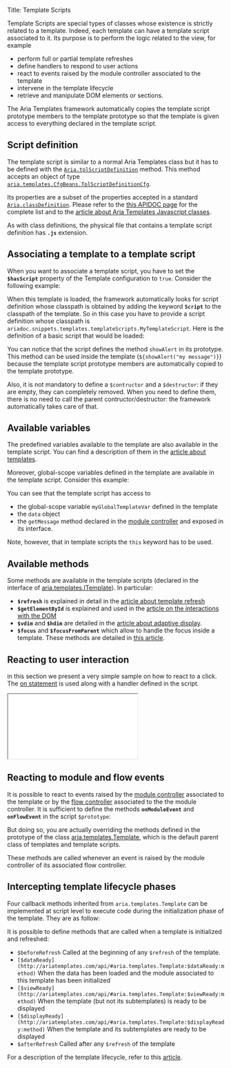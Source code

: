 Title: Template Scripts


Template Scripts are special types of classes whose existence is strictly related to a template. Indeed, each template can have a template script associated to it. Its purpose is to perform the logic related to the view, for example
* perform full or partial template refreshes
* define handlers to respond to user actions
* react to events raised by the module controller associated to the template
* intervene in the template lifecycle
* retrieve and manipulate DOM elements or sections.

The Aria Templates framework automatically copies the template script prototype members to the template prototype so that the template is given access to everything declared in the template script.

## Script definition
The template script is similar to a normal Aria Templates class but it has to be defined with the <code>[Aria.tplScriptDefinition](http://ariatemplates.com/api/#Aria:tplScriptDefinition:method)</code> method. This method accepts an object of type <code>[aria.templates.CfgBeans.TplScriptDefinitionCfg](http://ariatemplates.com/api/#aria.templates.CfgBeans:TplScriptDefinitionCfg)</code>.

Its properties are a subset of the properties accepted in a standard <code>[Aria.classDefinition](http://ariatemplates.com/api/#Aria:classDefinition:method)</code>. Please refer to the [this APIDOC page](http://ariatemplates.com/api/#aria.core.CfgBeans:ClassDefinitionCfg) for the complete list and to the [article about Aria Templates Javascript classes](javascript_classes).

As with class definitions, the physical file that contains a template script definition has **`.js`** extension.

## Associating a template to a template script

When you want to associate a template script, you have to set the **`$hasScript`** property of the Template configuration to `true`. Consider the following example:

<script src='%SNIPPETS_SERVER_URL%/snippets/github.com/ariatemplates/documentation-code/snippets/templates/templateScripts/MyTemplate.tpl?lang=at&outdent=true'></script>

When this template is loaded, the framework automatically looks for script definition whose classpath is obtained by adding the keyword **`Script`** to the classpath of the template. So in this case you have to provide a script definition whose classpath is `ariadoc.snippets.templates.templateScripts.MyTemplateScript`. Here is the definition of a basic script that would be loaded:

<script src='%SNIPPETS_SERVER_URL%/snippets/github.com/ariatemplates/documentation-code/snippets/templates/templateScripts/MyTemplateScript.js?lang=at&outdent=true'></script>

You can notice that the script defines the method `showAlert` in its prototype. This method can be used inside the template (`${showAlert("my message")}`) because the template script prototype members are automatically copied to the template prototype.

Also, it is not mandatory to define a `$contructor` and a `$destructor`: if they are empty, they can completely removed. When you need to define them, there is no need to call the parent contructor/destructor: the framework automatically takes care of that.

## Available variables

The predefined variables available to the template are also available in the template script. You can find a description of them in the [article about templates](writing_templates#predefined-variables).

Moreover, global-scope variables defined in the template are available in the template script. Consider this example:


<script src='%SNIPPETS_SERVER_URL%/snippets/github.com/ariatemplates/documentation-code/snippets/templates/templateScripts/MySecondTemplate.tpl?lang=at&outdent=true'></script>

<script src='%SNIPPETS_SERVER_URL%/snippets/github.com/ariatemplates/documentation-code/snippets/templates/templateScripts/MySecondTemplateScript.js?lang=at&outdent=true'></script>

You can see that the template script has access to
* the global-scope variable `myGlobalTemplateVar` defined in the template
* the `data` object
* the `getMessage` method declared in the [module controller](controllers) and exposed in its interface.

Note, however, that in template scripts the `this` keyword has to be used.


## Available methods

Some methods are available in the template scripts (declared in the interface of [aria.templates.ITemplate](http://ariatemplates.com/api/#aria.templates.ITemplate)). In particular:

* **`$refresh`** is explained in detail in the [article about template refresh](refresh)
* **`$getElementById`** is explained and used in the [article on the interactions with the DOM](interactions_with_the_dom)
* **`$vdim`** and **`$hdim`** are detailed in the [article about adaptive display](adaptive_display).
* **`$focus`** and **`$focusFromParent`** which allow to handle the focus inside a template. These methods are detailed in [this article](interactions_with_the_dom).

## Reacting to user interaction

in this section we present a very simple sample on how to react to a click. The [ on statement](writing_templates#on) is used along with a handler defined in the script.

<iframe class='samples' src='%SNIPPETS_SERVER_URL%/samples/github.com/ariatemplates/documentation-code/samples/templates/templateScripts/clickhandler/' ></iframe>

## Reacting to module and flow events

It is possible to react to events raised by the [module controller](controllers) associated to the template or by the [flow controller](flow_controllers) associated to the the module controller. It is sufficient to define the methods **`onModuleEvent`** and **`onFlowEvent`** in the script `$prototype`:


<script src='%SNIPPETS_SERVER_URL%/snippets/github.com/ariatemplates/documentation-code/snippets/templates/templateScripts/MyThirdTemplateScript.js?lang=at&outdent=true'></script>

But doing so, you are actually overriding the methods defined in the prototype of the class [aria.templates.Template](http://ariatemplates.com/api/#aria.templates.Template), which is the default parent class of templates and template scripts.

These methods are called whenever an event is raised by the module controller of its associated flow controller.

## Intercepting template lifecycle phases

Four callback methods inherited from `aria.templates.Template` can be implemented at script level to execute code during the initialization phase of the template.  They are as follow:


It is possible to define methods that are called when a template is initialized and refreshed:

* `$beforeRefresh`
Called at the beginning of any `$refresh` of the template.
* <code>[$dataReady](http://ariatemplates.com/api/#aria.templates.Template:$dataReady:method)</code>
When the data has been loaded and the module associated to this template has been initialized
* <code>[$viewReady](http://ariatemplates.com/api/#aria.templates.Template:$viewReady:method)</code>
When the template (but not its subtemplates) is ready to be displayed
* <code>[$displayReady](http://ariatemplates.com/api/#aria.templates.Template:$displayReady:method)</code>
When the template and its subtemplates are ready to be displayed
* `$afterRefresh`
Called after any `$refresh` of the template

For a description of the template lifecycle, refer to this [article](what_are_templates).